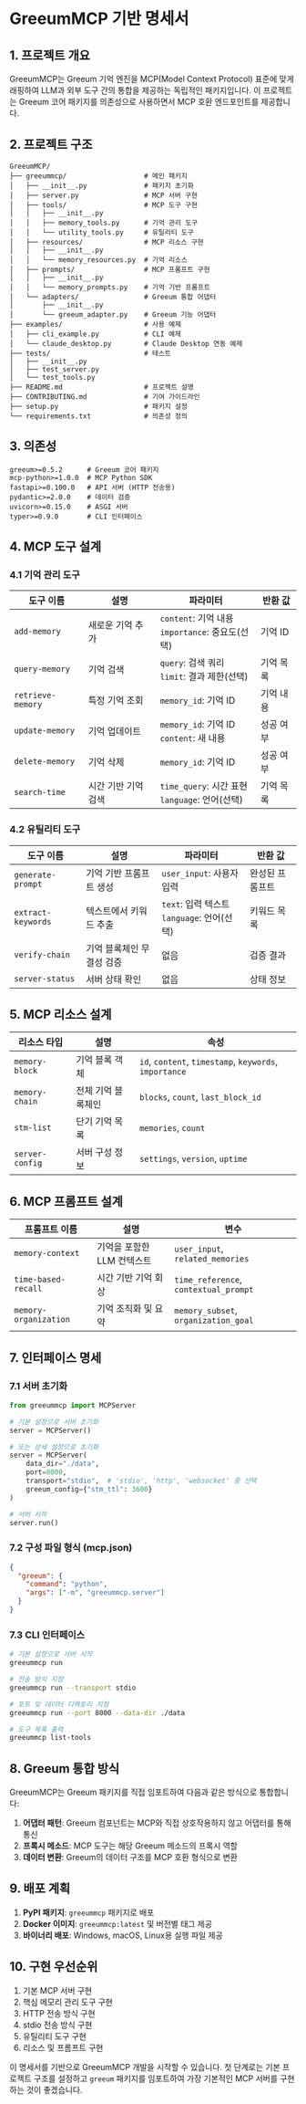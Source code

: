 # GreeumMCP 기반 명세서

## 1. 프로젝트 개요

GreeumMCP는 Greeum 기억 엔진을 MCP(Model Context Protocol) 표준에 맞게 래핑하여 LLM과 외부 도구 간의 통합을 제공하는 독립적인 패키지입니다. 이 프로젝트는 Greeum 코어 패키지를 의존성으로 사용하면서 MCP 호환 엔드포인트를 제공합니다.

## 2. 프로젝트 구조

```
GreeumMCP/
├── greeummcp/                   # 메인 패키지
│   ├── __init__.py              # 패키지 초기화
│   ├── server.py                # MCP 서버 구현
│   ├── tools/                   # MCP 도구 구현
│   │   ├── __init__.py          
│   │   ├── memory_tools.py      # 기억 관리 도구
│   │   └── utility_tools.py     # 유틸리티 도구
│   ├── resources/               # MCP 리소스 구현
│   │   ├── __init__.py
│   │   └── memory_resources.py  # 기억 리소스
│   ├── prompts/                 # MCP 프롬프트 구현
│   │   ├── __init__.py
│   │   └── memory_prompts.py    # 기억 기반 프롬프트
│   └── adapters/                # Greeum 통합 어댑터
│       ├── __init__.py
│       └── greeum_adapter.py    # Greeum 기능 어댑터
├── examples/                    # 사용 예제
│   ├── cli_example.py           # CLI 예제
│   └── claude_desktop.py        # Claude Desktop 연동 예제
├── tests/                       # 테스트
│   ├── __init__.py
│   ├── test_server.py
│   └── test_tools.py
├── README.md                    # 프로젝트 설명
├── CONTRIBUTING.md              # 기여 가이드라인
├── setup.py                     # 패키지 설정
└── requirements.txt             # 의존성 정의
```

## 3. 의존성

```
greeum>=0.5.2      # Greeum 코어 패키지
mcp-python>=1.0.0  # MCP Python SDK
fastapi>=0.100.0   # API 서버 (HTTP 전송용)
pydantic>=2.0.0    # 데이터 검증
uvicorn>=0.15.0    # ASGI 서버
typer>=0.9.0       # CLI 인터페이스
```

## 4. MCP 도구 설계

### 4.1 기억 관리 도구

| 도구 이름 | 설명 | 파라미터 | 반환 값 |
|---------|-----|---------|--------|
| `add-memory` | 새로운 기억 추가 | `content`: 기억 내용<br>`importance`: 중요도(선택) | 기억 ID |
| `query-memory` | 기억 검색 | `query`: 검색 쿼리<br>`limit`: 결과 제한(선택) | 기억 목록 |
| `retrieve-memory` | 특정 기억 조회 | `memory_id`: 기억 ID | 기억 내용 |
| `update-memory` | 기억 업데이트 | `memory_id`: 기억 ID<br>`content`: 새 내용 | 성공 여부 |
| `delete-memory` | 기억 삭제 | `memory_id`: 기억 ID | 성공 여부 |
| `search-time` | 시간 기반 기억 검색 | `time_query`: 시간 표현<br>`language`: 언어(선택) | 기억 목록 |

### 4.2 유틸리티 도구

| 도구 이름 | 설명 | 파라미터 | 반환 값 |
|---------|-----|---------|--------|
| `generate-prompt` | 기억 기반 프롬프트 생성 | `user_input`: 사용자 입력 | 완성된 프롬프트 |
| `extract-keywords` | 텍스트에서 키워드 추출 | `text`: 입력 텍스트<br>`language`: 언어(선택) | 키워드 목록 |
| `verify-chain` | 기억 블록체인 무결성 검증 | 없음 | 검증 결과 |
| `server-status` | 서버 상태 확인 | 없음 | 상태 정보 |

## 5. MCP 리소스 설계

| 리소스 타입 | 설명 | 속성 |
|-----------|-----|-----|
| `memory-block` | 기억 블록 객체 | `id`, `content`, `timestamp`, `keywords`, `importance` |
| `memory-chain` | 전체 기억 블록체인 | `blocks`, `count`, `last_block_id` |
| `stm-list` | 단기 기억 목록 | `memories`, `count` |
| `server-config` | 서버 구성 정보 | `settings`, `version`, `uptime` |

## 6. MCP 프롬프트 설계

| 프롬프트 이름 | 설명 | 변수 |
|------------|-----|-----|
| `memory-context` | 기억을 포함한 LLM 컨텍스트 | `user_input`, `related_memories` |
| `time-based-recall` | 시간 기반 기억 회상 | `time_reference`, `contextual_prompt` |
| `memory-organization` | 기억 조직화 및 요약 | `memory_subset`, `organization_goal` |

## 7. 인터페이스 명세

### 7.1 서버 초기화

```python
from greeummcp import MCPServer

# 기본 설정으로 서버 초기화
server = MCPServer()

# 또는 상세 설정으로 초기화
server = MCPServer(
    data_dir="./data",
    port=8000,
    transport="stdio",  # 'stdio', 'http', 'websocket' 중 선택
    greeum_config={"stm_ttl": 3600}
)

# 서버 시작
server.run()
```

### 7.2 구성 파일 형식 (mcp.json)

```json
{
  "greeum": {
    "command": "python",
    "args": ["-m", "greeummcp.server"]
  }
}
```

### 7.3 CLI 인터페이스

```bash
# 기본 설정으로 서버 시작
greeummcp run

# 전송 방식 지정
greeummcp run --transport stdio

# 포트 및 데이터 디렉토리 지정
greeummcp run --port 8000 --data-dir ./data

# 도구 목록 출력
greeummcp list-tools
```

## 8. Greeum 통합 방식

GreeumMCP는 Greeum 패키지를 직접 임포트하여 다음과 같은 방식으로 통합합니다:

1. **어댑터 패턴**: Greeum 컴포넌트는 MCP와 직접 상호작용하지 않고 어댑터를 통해 통신
2. **프록시 메소드**: MCP 도구는 해당 Greeum 메소드의 프록시 역할
3. **데이터 변환**: Greeum의 데이터 구조를 MCP 호환 형식으로 변환

## 9. 배포 계획

1. **PyPI 패키지**: `greeummcp` 패키지로 배포
2. **Docker 이미지**: `greeummcp:latest` 및 버전별 태그 제공
3. **바이너리 배포**: Windows, macOS, Linux용 실행 파일 제공

## 10. 구현 우선순위

1. 기본 MCP 서버 구현
2. 핵심 메모리 관리 도구 구현
3. HTTP 전송 방식 구현
4. stdio 전송 방식 구현
5. 유틸리티 도구 구현
6. 리소스 및 프롬프트 구현

이 명세서를 기반으로 GreeumMCP 개발을 시작할 수 있습니다. 첫 단계로는 기본 프로젝트 구조를 설정하고 `greeum` 패키지를 임포트하여 가장 기본적인 MCP 서버를 구현하는 것이 좋겠습니다.
